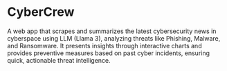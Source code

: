# CyberCrew
A web app that scrapes and summarizes the latest cybersecurity news in cyberspace using LLM (Llama 3), analyzing threats like Phishing, Malware, and Ransomware. It presents insights through interactive charts and provides preventive measures based on past cyber incidents, ensuring quick, actionable threat intelligence.
